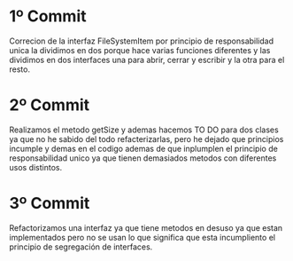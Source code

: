 # 1º Commit 
Correcion de la interfaz FileSystemItem por principio de responsabilidad unica la dividimos en dos porque hace varias funciones diferentes y las dividimos en dos interfaces una para abrir, cerrar y escribir y la otra para el resto.

# 2º Commit 
Realizamos el metodo getSize y ademas hacemos TO DO para dos clases ya que no he sabido del todo refacterizarlas, pero he dejado que principios incumple y demas en el codigo ademas de que 
inplumplen el principio de responsabilidad unico ya que tienen demasiados metodos con diferentes usos distintos.

# 3º Commit 
Refactorizamos una interfaz ya que tiene metodos en desuso ya que estan implementados pero no se usan lo que significa que esta incumpliento el principio de segregación de interfaces.